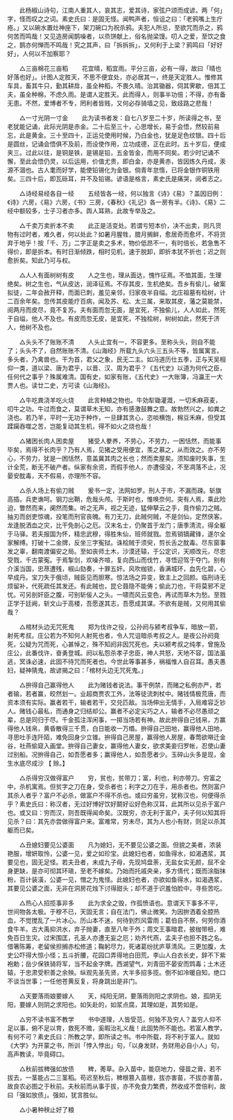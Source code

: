 <!-- { "loadSidebar": true } -->
　　此杨椒山诗句，江南人重其人，哀其志，爱其诗，家弦户颂而成谚。两「何」字，怪而叹之之词。素史氏曰：是固无怪。闻鸭声者，恒诅之曰：「老鸦嘴上生疔疮。」又以碗水置灶神座下，架刀碗口为祝杀鸦。夫犯人所忌，至欲咒而杀之，鸦何苦而鸣哉！又见造房闻鹊噪者，以烝饼献上，俗名抛梁馒。叨人之爱，至饮之食之，鹊亦何惮而不鸣哉！究之其声，曰「拆拆拆」，又何利于上梁？鸦鸣曰「好好好」，人何以不加察耶？

　　△三亩棉花三亩稻 
　　花宜晴，稻宜雨。平分三亩，必有一得，故曰「晴也好落也好」。计图人定胜天，不思不便宜处，亦必居其一，终是天定胜人。惟修其车具，畜其牛只，勤其耕戽，虽全种稻，不畏久晴。治其锄器，伺其霁歇，倍其工夫，虽全种棉，不虑久雨。是谓人定胜天。此而得人，则事半功倍；不得，亦有备无患。不然，爱博者不专，罔利者皆贱，又何必存骑墙之见，致歧路之悲哉！

　　△一寸光阴一寸金 
　　此为读书者发：自七八岁至二十岁，所读得之书，至老犹能记诵，此际光阴是赤金。二十后至三十，心思增长，易于会悟，然较前易忘，此是黄金。三十至四十，正运兑使用时候，乃白金也，犹是足色纹银。四十后是圆丝，记诵会悟俱不及前，而设使作用，立功成德，正在此时。五十岁后，便成夹三。过此以往，是铜是铁，是锡是铅，五金皆金，而用不同矣。若少时记诵不懈，至此会悟仍灵，以后运用，价值尤贵，即白金，亦是黄赤，皆因炼久丹成，汞源不涸也。古人耄而好学，能使铅锡化为金银。倘青年怠惰，已将金银作铜铁用矣。三四十后，即瓦砾耳，并不及铅锡。谚语是格言，素史氏是痛哭，阅者志之。

　　△诗经易经各自一经 
　　五经皆各一经，何以独言《诗》《易》？盖因旧例：《诗》六房，《易》六房，《书》三房，《春秋》《礼记》各一房有半。《诗》、《易》二经中额较多，士子习者亦多。舆人耳熟，此故专举及之。

　　△千卖万卖折本不卖 
　　此正是活变处。若谓亏短本价，决不出卖，则凡货物有过时者，难久者，何以处此？如暑月腥牲，腊月搁鲜，愈居奇而愈坏，不将货弃于地乎！按「千、万」二字正是卖之多术，物价低昂不一，有时倍长，若急售不得价，即是折本。有时日渐倾跌，相时见机，速于脱卸，即折本犹不折也；迟之则愈折矣。知此乃可与权。

　　△人人有面树树有皮 
　　人之生也，理从面达，愧怍征焉。不恤其面，生理绝矣。树之生也，气从皮达，润泽征焉。不存其皮，生机绝矣。吾乡有偷儿，破案拟徒，二年会赦开释，而面已刺，羞见亲邻，归家夜半自缢。北庄祖墓有桧树，计二百余年矣。忽传其皮能疗百病，闻及苏、松、太三属，来取其皮，藩之莫能禁，阅两月而皮尽，竟不复苏。夫有面而忽无面，是宜死，不独偷儿，人人如此，然死于自缢，他人不及也。有皮而忽无皮，是宜死，不独桧树，树树如此，然死于济人，他树不及也。

　　△头头不了账账不清 
　　人头止宜有一，不容更多。至称头头，则自不能了；头头不了，自然账账不清。《山海经》所载九头六头三五头不等，皆属寓言。多头者，乃禽兽也。干为首，君父之象，民无二主。如冯道历仕五季，正与天吴相仰一类，道以梁、唐为君乎，以晋、汉、周为君乎？《五代史》以道为何代之臣，任何代之事乎？殊属难清。国有史，如家有账，《五代史》一大账簿，冯瀛王一大贾人也。读廿二史，方可读《山海经》。

　　△牛吃粪浇羊吃火烧 
　　此言种植之物也。牛効犁锄灌溉，一切禾麻菽麦，叨牛之功。牛过而食之，莫谓草木无知，亦有感激鼓舞之意。故勃然兴之，如粪之浇也。若乃羊，平时一无功于种作，一旦肆其贪心，恣啖横饱，棉豆禾麻，但受其蹂躏吞噬之苦，岂能复动其生机，得不如火之烧也哉！

　　△猪困长肉人困卖屋 
　　猪受人豢养，不劳心，不劳力，一困恬然，而能事毕矣，焉得不长肉乎？乃有人焉，见猪之受用便宜，羡之慕之，从而效之。亦不劳心，不劳力，犹是一困恬然，意盖冀其肉之长也；然而卖屋矣。须知废时失事，生计全荒，断无不破产者。纵家有余资，而假手他人，亦遭侵没，不至凋落不止，况晏安酖毒，天不假易，亦理所不容。

　　△杀人场上有偷刀贼 
　　爰书一定，法网如罗。刑人于市，不漏而疎。斩旗高插，兵吏谯呵。钢刀出鞘，危哉头颅。于斯时也，惟唤奈何。突有人焉，乘此险迫，瞥然而来，阒然而集。听之无声，视之无迹，猛伸拏云之手，竟作偷刀之贼。抽刃而刽吏惊魂，投笔而刑官丧魄。有刀无刀，此贼何贼，不是剑仙，定然侠客。龙逢脱洒血之灾，比干免剖心之厄。汉末名士，仍聚首于龙门；唐季清流，得全躯于马驿。若夫报国为怀，精忠武穆，得胜朱仙，班师就戮。忽焉销镝藏锋，遂尔全家解缚。打破十二金牌，反坐三字寃狱。诛桧贼于须臾，剪长舌之酖毒。尽东窗事发之辜，翻南渡偏安之局。至如丧师土木，沙漠还辕，于公定识，天顺改元，尽忠受戮，千古蒙寃。于焉掣剑，欢噪齐喧，复向西山而伐竹，寻悟迎驾于夺门。别有介溪当国，忠荩遭残，椒山劾奏，十罪五奸。风吹枷锁，香满城环，血先化碧，心早成丹。宝刀失于俄顷，贼臣见而胆寒。惊法场之异变，致主上之回颜。临刑诗无烦留补，代死疏任其发还。有此贼也，昆仑聂隐不能俦；偷此刀也，干将莫邪不足忧。可另剖奸臣之腹，可别斩佞人之头。一啸而风云变色，再试而草木为愁。至戮正学于廷阙，斩文山于高楼，吾愿遂其志，吾愿成其谋。不欲有是贼，又何用其偷哉？

　　△棺材头边无咒死鬼 
　　郑为伐许之役，公孙阏与颍考叔争车，暗放一箭，射死考叔。庄公若为不知何人射死也者，令人咒诅暗杀考叔之人。是夜公孙阏竟死，公疑为咒而死，心甚悼之，殊不知阏非因咒死也。夫以颍考叔之纯孝，曾施及庄公，此番伐许，奋勇登城。阏以私怨杀孝子忠臣，神人共怒，天地不容，国法虽逃，冥诛必速，此固不待咒而死者也。今世此等事甚多，祸福惟人自召耳。愚夫愚妇，疑神猜鬼，故谚揭之曰：「棺材头边无咒死鬼。」

　　△拚得自己赢得他人 
　　此为赌钱者说法。事干例禁，而赌之私例亦严，若者输，若者赢，皎然划一。业超商贾农工外，法等徒流刺杖中。赌钱情极荒唐，而资本须有实际。赢者若干，输者若干，交兑匹敌。当场伸出无情手，入局难容乏钞人。赌钱心最私，而通身之归结却公。赢者不必定尖巧之人，输者不必尽愚顽之辈，总是同归于尽。千金孤注浑闲事，一掷当场若有神。故此拚得自己钱帛，方赢得他人钱帛，黄昏散得三千贯，白日能收一万缗。拚得自己田地，赢得他人田地，寻思吐手连阡陌，难免回身少立锥。拚得自己房屋，赢得他人房屋，春莺欲啭迁金谷，社燕偷窥入画堂。拚得自己妻女，赢得他人妻女，欲求美妾归罗帐，忍使山妻过别船。况拚得自己，如吾愿者多；赢得他人，如吾愿者少。玉碎山头多是现，金生水底尽成沙 【 赊。】 

　　△杀得穷汉做得富户 
　　穷，贫也，贫带刀；富，利也，利亦带刀。穷富之中，杀机寓焉。但贫字之刀在身，受杀者也；利字之刀在手，用杀者也。然则富户其杀人者乎？富户不必杀，做富户不得不杀也。或曰穷虽穷，犹称汉也，何便得杀乎？素史氏曰：称汉者，无过好博好饮好鬬好讼好色称汉耳，此其所以见杀于富户也。或又曰：穷而汉，则吾既得闻命矣。汉既穷，亦无利于富户，夫子何以知其将见杀？曰：其先亦尝做得富户来。富难常，穷未尽，其为人也小有财，则足以杀其躯而已矣。

　　△丑媳妇要见公婆面 
　　凡为媳妇，无不要见公婆之面。但貌之美者，浓装艳服，增妍取怜，公婆一见，爱之如珍宝。此媳妇也者，如鱼得水，如渴遇浆，其要见也，固无足怪。若夫丑者，未成九子母，先现鸠盘荼，无盐女实无颜，屈不全身更缺，是亦可彻其环瑱，至老不嫁矣。乃始而托戚央亲，多方倩代；既而涂脂抹粉，百计装潢，公婆一见，憎之为鬼怪。此媳妇也者，亦欲如鱼得水，如渴遇浆，其要见公婆之面，无非在洞房花烛下讨得甜头；却不道于识羞怕脸中，寻些苦吃。

　　△热心人招揽事非多 
　　此为求全之毁，作孤愤语也。意谓天下事多不平，世间物各太极。于穆不已，天固无言；自在法门，佛止微笑。为因拚洒着全腔热血，不觉搅乱了一片冰心。历山本不迷，何待到烈风雷雨；葛伯自不祭，何劳你酒食牛羊。古大禹抑洪水，弃子抛妻，直至八年于外；周文王事暗君，披枷带杻，难免百日生灾。过宋围匡，孔圣人亦遭无妄之厄；劝齐代燕，孟夫子也担不韪之名。借箸陈筹，老留侯担搁赤松修道；鞠躬尽力，死诸葛纷扰庐草清风。三更加腹，太史公吓得大惊小怪；五斗折腰，花园口弄得地白田荒。李山人白衣长史，辞不下紫袍勅；岳少保铁骑将军，当不起金字牌。西湖望气，刘青田不晏安而鸩毒；土木还辕，于忠肃受积善之余殃。纵观先圣先贤，大半多招多揽。倒不如冷暖自知，绝口不谈当世事；一任他苍黄反复，将身跳出是非门。

　　△天要落雨娘要嫁人 
　　天，纯阳无阴，要落雨则阳之求阴也。娘，孤阴无阳，要嫁人则阴之求阳也。如矢赴的，如浆点腐，其理如是，其势如是。

　　△穷不读书富不教学 
　　书中道理，人皆受范，何独不及穷人？盖穷人仰不足以事，俯不足以育，救死不赡，奚暇治礼义哉！此固势所不能也。若富人教学，有何不可？素史氏曰：所教之学，即所读之书。书中所载，将不利于富人。就如《大学》为开蒙之书，所训「悖入悖出」句，「以身发财，务财用必自小人」句，高声教读，毕竟碍口。

　　△秋前拔稗强如放债 
　　稗，莠草。杂入苗中，能窃地力，侵苗之膏，若不拔去，一茎能占二三茎稻。苟迟至秋后，稗根篡入苗根，拔亦害苗，不拔亦害苗，故良农必图之于秋前。夫秋前而从事于拔，亦不免食力繁费，然收成不啻倍利，故曰「强如放债」。强如，犹言胜似。

　　△小暑种秧止好了粮 
